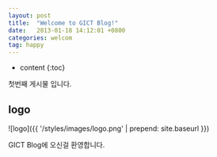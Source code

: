 ```yaml
---
layout: post
title:  "Welcome to GICT Blog!"
date:   2013-01-18 14:12:01 +0800
categories: welcom
tag: happy
---
```


* content
{:toc}


첫번째 게시물 입니다.


logo
------------------------

![logo]({{ '/styles/images/logo.png' | prepend: site.baseurl  }})



GICT Blog에 오신걸 환영합니다.
